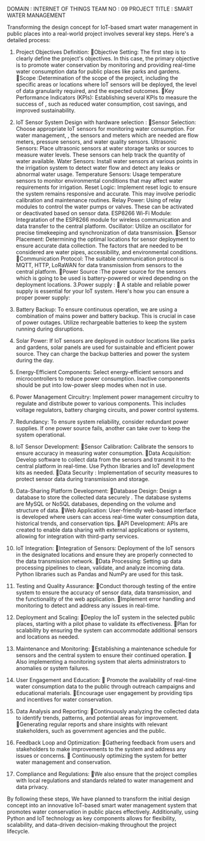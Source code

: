 DOMAIN : INTERNET OF THINGS
TEAM NO : 09
PROJECT TITLE : SMART WATER MANAGEMENT 
 

Transforming the design concept for IoT-based smart water management in public places into a real-world project involves several key steps. Here's a detailed process:

1. Project Objectives Definition:
  Objective Setting: The first step is to clearly define the project's objectives. In this case, the primary objective is to promote water conservation by monitoring and providing real-time water consumption data for public places like parks and gardens.
  Scope  :Determination of  the scope of the project, including the specific areas or locations where IoT sensors will be deployed, the level of data granularity required, and the expected outcomes.
   Key Performance Indicators (KPIs): Establishing several  KPIs to measure the success of , such as reduced water consumption, cost savings, and improved sustainability.
2. IoT Sensor System Design with hardware selection :
 Sensor Selection: Choose appropriate IoT sensors for monitoring water consumption. For water management, , the sensors and meters  which are needed are flow meters, pressure sensors, and water quality sensors.
   Ultrasonic Sensors: Place ultrasonic sensors at water storage tanks or sources to measure water levels. These sensors can help track the quantity of water available.
   Water Sensors: Install water sensors at various points in the irrigation system to detect water flow and detect any leaks or abnormal water usage.
   Temperature Sensors: Usage temperature sensors to monitor environmental conditions that may affect water requirements for irrigation.
  Reset Logic: Implement reset logic to ensure the system remains responsive and accurate. This may involve periodic calibration and maintenance routines.
Relay Power: Using of  relay modules to control the water pumps or valves. These can be activated or deactivated based on sensor data.
 ESP8266 Wi-Fi Module: Integratation of the ESP8266 module for wireless communication and data transfer to the central platform.
Oscillator: Utilize an oscillator for precise timekeeping and synchronization of data transmission.
Sensor Placement: Determining the optimal locations for sensor deployment to ensure accurate data collection. The  factors that are needed to be considered are water pipes, accessibility, and environmental conditions.
 Communication Protocol:  The suitable communication protocol is MQTT, HTTP, LoRaWAN for data transmission from sensors to the central platform.
Power Source :The power source for the sensors which is going to be used is  battery-powered or wired depending on the deployment locations.
3.Power supply : 
    A stable and reliable power supply is essential for your IoT system. Here's how you can ensure a proper power supply:
1. Battery Backup: To ensure continuous operation, we are using a combination of mains power and battery backup. This is crucial in case of power outages. Utilize rechargeable batteries to keep the system running during disruptions.
2. Solar Power: If  IoT sensors are deployed in outdoor locations like parks and gardens, solar panels are used for sustainable and efficient power source. They can charge the backup batteries and power the system during the day.
3. Energy-Efficient Components: Select energy-efficient sensors and microcontrollers to reduce power consumption. Inactive components should be put into low-power sleep modes when not in use.
4. Power Management Circuitry: Implement power management circuitry to regulate and distribute power to various components. This includes voltage regulators, battery charging circuits, and power control systems.
5. Redundancy: To ensure system reliability, consider redundant power supplies. If one power source fails, another can take over to keep the system operational. 


4. IoT Sensor Development:
Sensor Calibration: Calibrate the sensors to ensure accuracy in measuring water consumption.
Data Acquisition: Develop software to collect data from the sensors and transmit it to the central platform in real-time. Use Python libraries and IoT development kits as needed.
Data Security : Implementation of  security measures to protect sensor data during transmission and storage.
5. Data-Sharing Platform Development:
   Database Design: Design a database to store the collected data securely . The database systems are MySQL or NoSQL databases, depending on the volume and structure of data.
 Web Application: User-friendly web-based interface  is developed where users can access real-time water consumption data, historical trends, and conservation tips.
  API Development: APIs are created to enable data sharing with external applications or systems, allowing for integration with third-party services.
6. IoT Integration:
Integration of Sensors: Deployment  of the IoT sensors in the designated locations and ensure they are properly connected to the data transmission network.
Data Processing: Setting  up data processing pipelines to clean, validate, and analyze incoming data. Python libraries such as Pandas and NumPy are used  for this task.
7. Testing and Quality Assurance:
Conduct thorough testing of the entire system to ensure the accuracy of sensor data, data transmission, and the functionality of the web application.
 Implement error handling and monitoring to detect and address any issues in real-time.
8. Deployment and Scaling:
 Deploy the IoT system in the selected public places, starting with a pilot phase to validate its effectiveness.
Plan for scalability by ensuring the system can accommodate additional sensors and locations as needed.
9. Maintenance and Monitoring:
Establishing a maintenance schedule for sensors and the central system to ensure their continued operation.
 Also implementing a monitoring system that alerts administrators to anomalies or system failures.

10. User Engagement and Education:
 Promote the availability of real-time water consumption data to the public through outreach campaigns and educational materials.
 Encourage user engagement by providing tips and incentives for water conservation.
11. Data Analysis and Reporting:
 Continuously analyzing  the collected data to identify trends, patterns, and potential areas for improvement.
 Generating regular reports and share insights with relevant stakeholders, such as government agencies and the public.
12. Feedback Loop and Optimization:
 Gathering feedback from users and stakeholders to make improvements to the system and address any issues or concerns.
 Continuously optimizing the system for better water management and conservation.
13. Compliance and Regulations:
  We also ensure that the project complies with local regulations and standards related to water management and data privacy.

By following these steps, We have planned to transform the initial design concept into an innovative IoT-based smart water management system that promotes water conservation in public places effectively. Additionally, using Python and IoT technology as key components allows for flexibility, scalability, and data-driven decision-making throughout the project lifecycle.
